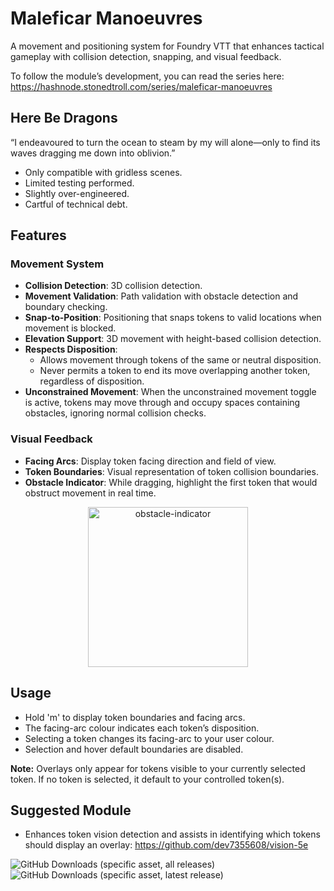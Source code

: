 # Maleficar Manoeuvres

A movement and positioning system for Foundry VTT that enhances tactical gameplay with collision detection, snapping, and visual feedback. 

To follow the module’s development, you can read the series here: https://hashnode.stonedtroll.com/series/maleficar-manoeuvres

## Here Be Dragons

“I endeavoured to turn the ocean to steam by my will alone—only to find its waves dragging me down into oblivion.”

- Only compatible with gridless scenes.
- Limited testing performed.
- Slightly over-engineered.
- Cartful of technical debt.

## Features

### Movement System
- **Collision Detection**: 3D collision detection.
- **Movement Validation**: Path validation with obstacle detection and boundary checking.
- **Snap-to-Position**: Positioning that snaps tokens to valid locations when movement is blocked.
- **Elevation Support**: 3D movement with height-based collision detection.
- **Respects Disposition**:
    - Allows movement through tokens of the same or neutral disposition.
    - Never permits a token to end its move overlapping another token, regardless of disposition.
- **Unconstrained Movement**: When the unconstrained movement toggle is active, tokens may move through and occupy spaces containing obstacles, ignoring normal collision checks.

### Visual Feedback
- **Facing Arcs**: Display token facing direction and field of view.
- **Token Boundaries**: Visual representation of token collision boundaries.
- **Obstacle Indicator**: While dragging, highlight the first token that would obstruct movement in real time.
  
<p align=center>
    <img width="256" height="256" alt="obstacle-indicator" src="https://github.com/user-attachments/assets/da71d0d1-5990-4387-b5f1-94e840ca3a4f" />
</p>

## Usage
- Hold 'm' to display token boundaries and facing arcs.
- The facing-arc colour indicates each token’s disposition.
- Selecting a token changes its facing-arc to your user colour.
- Selection and hover default boundaries are disabled.

**Note:** Overlays only appear for tokens visible to your currently selected token. If no token is selected, it default to your controlled token(s).

## Suggested Module
- Enhances token vision detection and assists in identifying which tokens should display an overlay: https://github.com/dev7355608/vision-5e

<img alt="GitHub Downloads (specific asset, all releases)" src="https://img.shields.io/github/downloads/stonedtroll/maleficar-manoeuvres/module.zip?style=for-the-badge&labelColor=2A2D34&color=8C2E2E">&nbsp;&nbsp;&nbsp;&nbsp;&nbsp;<img alt="GitHub Downloads (specific asset, latest release)" src="https://img.shields.io/github/downloads/stonedtroll/maleficar-manoeuvres/latest/module.zip?style=for-the-badge&labelColor=2A2D34&color=D97D26">


